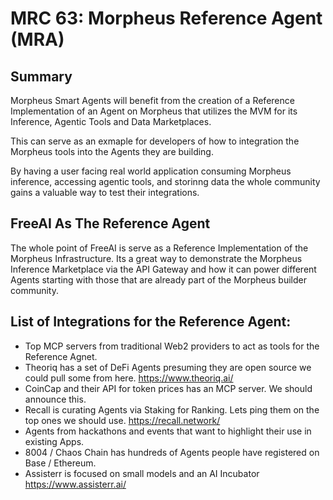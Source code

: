 # MRC 63: Morpheus Reference Agent (MRA)

## Summary 
Morpheus Smart Agents will benefit from the creation of a Reference Implementation of an Agent on Morpheus that utilizes the MVM for its Inference, Agentic Tools and Data Marketplaces.

This can serve as an exmaple for developers of how to integration the Morpheus tools into the Agents they are building. 

By having a user facing real world application consuming Morpheus inference, accessing agentic tools, and storinng data the whole community gains a valuable way to test their integrations.

## FreeAI As The Reference Agent
The whole point of FreeAI is serve as a Reference Implementation of the Morpheus Infrastructure.
Its a great way to demonstrate the Morpheus Inference Marketplace via the API Gateway and how it can power different Agents starting with those that are already part of the Morpheus builder community.

## List of Integrations for the Reference Agent:
- Top MCP servers from traditional Web2 providers to act as tools for the Reference Agnet.
- Theoriq has a set of DeFi Agents presuming they are open source we could pull some from here. https://www.theoriq.ai/
- CoinCap and their API for token prices has an MCP server. We should announce this.
- Recall is curating Agents via Staking for Ranking. Lets ping them on the top ones we should use. https://recall.network/
- Agents from hackathons and events that want to highlight their use in existing Apps.
- 8004 / Chaos Chain has hundreds of Agents people have registered on Base / Ethereum.
- Assisterr is focused on small models and an AI Incubator https://www.assisterr.ai/
